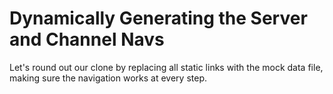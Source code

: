 # Dynamically Generating the Server and Channel Navs

Let's round out our clone by replacing all static links with the mock data file, making sure the navigation works at every step.


